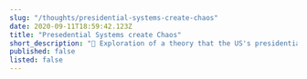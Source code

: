 ```yaml
---
slug: "/thoughts/presidential-systems-create-chaos"
date: 2020-09-11T18:59:42.123Z
title: "Presedential Systems create Chaos"
short_description: "📖 Exploration of a theory that the US's presidential system will converge to chaos."
published: false
listed: false
---
```

